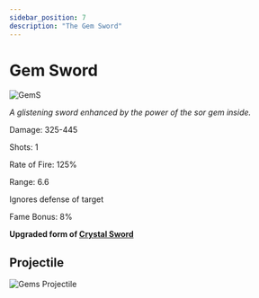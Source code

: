 ```yaml
---
sidebar_position: 7
description: "The Gem Sword"
---
```


# Gem Sword

![GemS](https://vwiki.valorserver.com/api/item/picture/gem%20sword)

<i>A glistening sword enhanced by the power of the sor gem inside.</i>

Damage: 325-445

Shots: 1

Rate of Fire: 125%

Range: 6.6

Ignores defense of target

Fame Bonus: 8%

**Upgraded form of [Crystal Sword](https://www.realmeye.com/wiki/crystal-sword)**

## Projectile

![Gems Projectile](https://cdn.discordapp.com/attachments/948363241631916122/954067335730302986/gemsword.gif)
